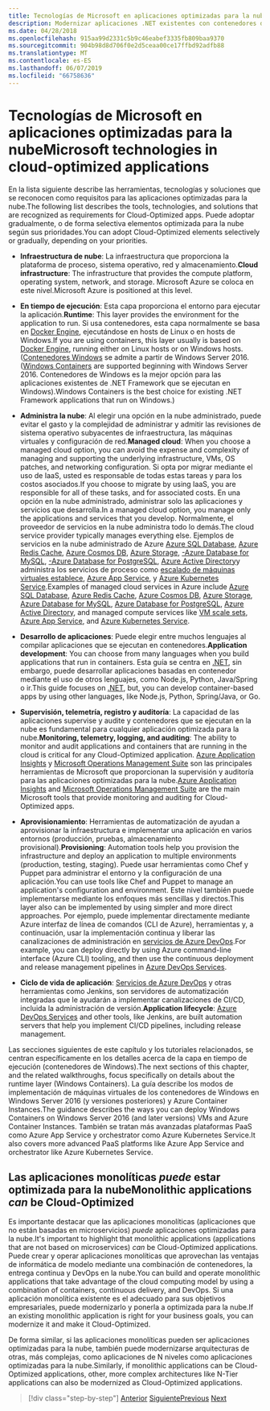 ```yaml
---
title: Tecnologías de Microsoft en aplicaciones optimizadas para la nube
description: Modernizar aplicaciones .NET existentes con contenedores de Windows y la nube de Azure | Tecnologías de Microsoft en aplicaciones optimizadas para la nube
ms.date: 04/28/2018
ms.openlocfilehash: 915aa99d2331c5b9c46eabef3335fb809baa9370
ms.sourcegitcommit: 904b98d8d706f0e2d5ceaa00ce17ffbd92adfb88
ms.translationtype: MT
ms.contentlocale: es-ES
ms.lasthandoff: 06/07/2019
ms.locfileid: "66758636"
---
```

# <a name="microsoft-technologies-in-cloud-optimized-applications"></a><span data-ttu-id="bf13f-103">Tecnologías de Microsoft en aplicaciones optimizadas para la nube</span><span class="sxs-lookup"><span data-stu-id="bf13f-103">Microsoft technologies in cloud-optimized applications</span></span>

<span data-ttu-id="bf13f-104">En la lista siguiente describe las herramientas, tecnologías y soluciones que se reconocen como requisitos para las aplicaciones optimizadas para la nube.</span><span class="sxs-lookup"><span data-stu-id="bf13f-104">The following list describes the tools, technologies, and solutions that are recognized as requirements for Cloud-Optimized apps.</span></span> <span data-ttu-id="bf13f-105">Puede adoptar gradualmente, o de forma selectiva elementos optimizada para la nube según sus prioridades.</span><span class="sxs-lookup"><span data-stu-id="bf13f-105">You can adopt Cloud-Optimized elements selectively or gradually, depending on your priorities.</span></span>

- <span data-ttu-id="bf13f-106">**Infraestructura de nube**: La infraestructura que proporciona la plataforma de proceso, sistema operativo, red y almacenamiento.</span><span class="sxs-lookup"><span data-stu-id="bf13f-106">**Cloud infrastructure**: The infrastructure that provides the compute platform, operating system, network, and storage.</span></span> <span data-ttu-id="bf13f-107">Microsoft Azure se coloca en este nivel.</span><span class="sxs-lookup"><span data-stu-id="bf13f-107">Microsoft Azure is positioned at this level.</span></span>

- <span data-ttu-id="bf13f-108">**En tiempo de ejecución**: Esta capa proporciona el entorno para ejecutar la aplicación.</span><span class="sxs-lookup"><span data-stu-id="bf13f-108">**Runtime**: This layer provides the environment for the application to run.</span></span> <span data-ttu-id="bf13f-109">Si usa contenedores, esta capa normalmente se basa en [Docker Engine](https://docs.docker.com/engine/), ejecutándose en hosts de Linux o en hosts de Windows.</span><span class="sxs-lookup"><span data-stu-id="bf13f-109">If you are using containers, this layer usually is based on [Docker Engine](https://docs.docker.com/engine/), running either on Linux hosts or on Windows hosts.</span></span> <span data-ttu-id="bf13f-110">([Contenedores Windows](https://docs.microsoft.com/virtualization/windowscontainers/about/) se admite a partir de Windows Server 2016.</span><span class="sxs-lookup"><span data-stu-id="bf13f-110">([Windows Containers](https://docs.microsoft.com/virtualization/windowscontainers/about/) are supported beginning with Windows Server 2016.</span></span> <span data-ttu-id="bf13f-111">Contenedores de Windows es la mejor opción para las aplicaciones existentes de .NET Framework que se ejecutan en Windows).</span><span class="sxs-lookup"><span data-stu-id="bf13f-111">Windows Containers is the best choice for existing .NET Framework applications that run on Windows.)</span></span>

- <span data-ttu-id="bf13f-112">**Administra la nube**: Al elegir una opción en la nube administrado, puede evitar el gasto y la complejidad de administrar y admitir las revisiones de sistema operativo subyacentes de infraestructura, las máquinas virtuales y configuración de red.</span><span class="sxs-lookup"><span data-stu-id="bf13f-112">**Managed cloud**: When you choose a managed cloud option, you can avoid the expense and complexity of managing and supporting the underlying infrastructure, VMs, OS patches, and networking configuration.</span></span> <span data-ttu-id="bf13f-113">Si opta por migrar mediante el uso de IaaS, usted es responsable de todas estas tareas y para los costos asociados.</span><span class="sxs-lookup"><span data-stu-id="bf13f-113">If you choose to migrate by using IaaS, you are responsible for all of these tasks, and for associated costs.</span></span> <span data-ttu-id="bf13f-114">En una opción en la nube administrado, administrar solo las aplicaciones y servicios que desarrolla.</span><span class="sxs-lookup"><span data-stu-id="bf13f-114">In a managed cloud option, you manage only the applications and services that you develop.</span></span> <span data-ttu-id="bf13f-115">Normalmente, el proveedor de servicios en la nube administra todo lo demás.</span><span class="sxs-lookup"><span data-stu-id="bf13f-115">The cloud service provider typically manages everything else.</span></span> <span data-ttu-id="bf13f-116">Ejemplos de servicios en la nube administrado de Azure [Azure SQL Database](https://azure.microsoft.com/services/sql-database), [Azure Redis Cache](https://azure.microsoft.com/services/cache/), [Azure Cosmos DB](https://azure.microsoft.com/services/cosmos-db/), [Azure Storage](https://azure.microsoft.com/services/storage/), [-Azure Database for MySQL](https://azure.microsoft.com/services/mysql/), [-Azure Database for PostgreSQL](https://azure.microsoft.com/services/postgresql/), [Azure Active Directory](https://azure.microsoft.com/services/active-directory/)y administra los servicios de proceso como [escalado de máquinas virtuales establece](https://azure.microsoft.com/services/virtual-machine-scale-sets/), [Azure App Service](https://azure.microsoft.com/services/app-service/), y [Azure Kubernetes Service](https://azure.microsoft.com/services/container-service/).</span><span class="sxs-lookup"><span data-stu-id="bf13f-116">Examples of managed cloud services in Azure include [Azure SQL Database](https://azure.microsoft.com/services/sql-database), [Azure Redis Cache](https://azure.microsoft.com/services/cache/), [Azure Cosmos DB](https://azure.microsoft.com/services/cosmos-db/), [Azure Storage](https://azure.microsoft.com/services/storage/), [Azure Database for MySQL](https://azure.microsoft.com/services/mysql/), [Azure Database for PostgreSQL](https://azure.microsoft.com/services/postgresql/), [Azure Active Directory](https://azure.microsoft.com/services/active-directory/), and managed compute services like [VM scale sets](https://azure.microsoft.com/services/virtual-machine-scale-sets/), [Azure App Service](https://azure.microsoft.com/services/app-service/), and [Azure Kubernetes Service](https://azure.microsoft.com/services/container-service/).</span></span>

- <span data-ttu-id="bf13f-117">**Desarrollo de aplicaciones**: Puede elegir entre muchos lenguajes al compilar aplicaciones que se ejecutan en contenedores.</span><span class="sxs-lookup"><span data-stu-id="bf13f-117">**Application development**: You can choose from many languages when you build applications that run in containers.</span></span> <span data-ttu-id="bf13f-118">Esta guía se centra en [.NET](https://www.microsoft.com/net), sin embargo, puede desarrollar aplicaciones basadas en contenedor mediante el uso de otros lenguajes, como Node.js, Python, Java/Spring o ir.</span><span class="sxs-lookup"><span data-stu-id="bf13f-118">This guide focuses on [.NET](https://www.microsoft.com/net), but, you can develop container-based apps by using other languages, like Node.js, Python, Spring/Java, or Go.</span></span>

- <span data-ttu-id="bf13f-119">**Supervisión, telemetría, registro y auditoría**: La capacidad de las aplicaciones supervise y audite y contenedores que se ejecutan en la nube es fundamental para cualquier aplicación optimizada para la nube.</span><span class="sxs-lookup"><span data-stu-id="bf13f-119">**Monitoring, telemetry, logging, and auditing**: The ability to monitor and audit applications and containers that are running in the cloud is critical for any Cloud-Optimized application.</span></span> <span data-ttu-id="bf13f-120">[Azure Application Insights](https://azure.microsoft.com/services/application-insights/) y [Microsoft Operations Management Suite](https://www.microsoft.com/cloud-platform/operations-management-suite) son las principales herramientas de Microsoft que proporcionan la supervisión y auditoría para las aplicaciones optimizadas para la nube.</span><span class="sxs-lookup"><span data-stu-id="bf13f-120">[Azure Application Insights](https://azure.microsoft.com/services/application-insights/) and [Microsoft Operations Management Suite](https://www.microsoft.com/cloud-platform/operations-management-suite) are the main Microsoft tools that provide monitoring and auditing for Cloud-Optimized apps.</span></span>

- <span data-ttu-id="bf13f-121">**Aprovisionamiento**: Herramientas de automatización de ayudan a aprovisionar la infraestructura e implementar una aplicación en varios entornos (producción, pruebas, almacenamiento provisional).</span><span class="sxs-lookup"><span data-stu-id="bf13f-121">**Provisioning**: Automation tools help you provision the infrastructure and deploy an application to multiple environments (production, testing, staging).</span></span> <span data-ttu-id="bf13f-122">Puede usar herramientas como Chef y Puppet para administrar el entorno y la configuración de una aplicación.</span><span class="sxs-lookup"><span data-stu-id="bf13f-122">You can use tools like Chef and Puppet to manage an application's configuration and environment.</span></span> <span data-ttu-id="bf13f-123">Este nivel también puede implementarse mediante los enfoques más sencillas y directos.</span><span class="sxs-lookup"><span data-stu-id="bf13f-123">This layer also can be implemented by using simpler and more direct approaches.</span></span> <span data-ttu-id="bf13f-124">Por ejemplo, puede implementar directamente mediante Azure interfaz de línea de comandos (CLI de Azure), herramientas y, a continuación, usar la implementación continua y liberar las canalizaciones de administración en [servicios de Azure DevOps](https://azure.microsoft.com/services/devops/).</span><span class="sxs-lookup"><span data-stu-id="bf13f-124">For example, you can deploy directly by using Azure command-line interface (Azure CLI) tooling, and then use the continuous deployment and release management pipelines in [Azure DevOps Services](https://azure.microsoft.com/services/devops/).</span></span>

- <span data-ttu-id="bf13f-125">**Ciclo de vida de aplicación**: [Servicios de Azure DevOps](https://azure.microsoft.com/services/devops/) y otras herramientas como Jenkins, son servidores de automatización integradas que le ayudarán a implementar canalizaciones de CI/CD, incluida la administración de versión.</span><span class="sxs-lookup"><span data-stu-id="bf13f-125">**Application lifecycle**: [Azure DevOps Services](https://azure.microsoft.com/services/devops/) and other tools, like Jenkins, are built automation servers that help you implement CI/CD pipelines, including release management.</span></span>

<span data-ttu-id="bf13f-126">Las secciones siguientes de este capítulo y los tutoriales relacionados, se centran específicamente en los detalles acerca de la capa en tiempo de ejecución (contenedores de Windows).</span><span class="sxs-lookup"><span data-stu-id="bf13f-126">The next sections of this chapter, and the related walkthroughs, focus specifically on details about the runtime layer (Windows Containers).</span></span> <span data-ttu-id="bf13f-127">La guía describe los modos de implementación de máquinas virtuales de los contenedores de Windows en Windows Server 2016 (y versiones posteriores) y Azure Container Instances.</span><span class="sxs-lookup"><span data-stu-id="bf13f-127">The guidance describes the ways you can deploy Windows Containers on Windows Server 2016 (and later versions) VMs and Azure Container Instances.</span></span> <span data-ttu-id="bf13f-128">También se tratan más avanzadas plataformas PaaS como Azure App Service y orchestrator como Azure Kubernetes Service.</span><span class="sxs-lookup"><span data-stu-id="bf13f-128">It also covers more advanced PaaS platforms like Azure App Service and orchestrator like Azure Kubernetes Service.</span></span>

## <a name="monolithic-applications-can-be-cloud-optimized"></a><span data-ttu-id="bf13f-129">Las aplicaciones monolíticas *puede* estar optimizada para la nube</span><span class="sxs-lookup"><span data-stu-id="bf13f-129">Monolithic applications *can* be Cloud-Optimized</span></span>

<span data-ttu-id="bf13f-130">Es importante destacar que las aplicaciones monolíticas (aplicaciones que no están basadas en microservicios) *puede* aplicaciones optimizadas para la nube.</span><span class="sxs-lookup"><span data-stu-id="bf13f-130">It's important to highlight that monolithic applications (applications that are not based on microservices) *can* be Cloud-Optimized applications.</span></span> <span data-ttu-id="bf13f-131">Puede crear y operar aplicaciones monolíticas que aprovechan las ventajas de informática de modelo mediante una combinación de contenedores, la entrega continua y DevOps en la nube.</span><span class="sxs-lookup"><span data-stu-id="bf13f-131">You can build and operate monolithic applications that take advantage of the cloud computing model by using a combination of containers, continuous delivery, and DevOps.</span></span> <span data-ttu-id="bf13f-132">Si una aplicación monolítica existente es el adecuado para sus objetivos empresariales, puede modernizarlo y ponerla a optimizada para la nube.</span><span class="sxs-lookup"><span data-stu-id="bf13f-132">If an existing monolithic application is right for your business goals, you can modernize it and make it Cloud-Optimized.</span></span>

<span data-ttu-id="bf13f-133">De forma similar, si las aplicaciones monolíticas pueden ser aplicaciones optimizadas para la nube, también puede modernizarse arquitecturas de otras, más complejas, como aplicaciones de N niveles como aplicaciones optimizadas para la nube.</span><span class="sxs-lookup"><span data-stu-id="bf13f-133">Similarly, if monolithic applications can be Cloud-Optimized applications, other, more complex architectures like N-Tier applications can also be modernized as Cloud-Optimized applications.</span></span>

>[!div class="step-by-step"]
><span data-ttu-id="bf13f-134">[Anterior](reasons-to-modernize-existing-net-apps-to-cloud-optimized-applications.md)
>[Siguiente](what-about-cloud-native-applications.md)</span><span class="sxs-lookup"><span data-stu-id="bf13f-134">[Previous](reasons-to-modernize-existing-net-apps-to-cloud-optimized-applications.md)
[Next](what-about-cloud-native-applications.md)</span></span>
